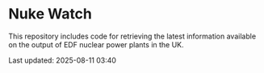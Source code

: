 # Nuke Watch

This repository includes code for retrieving the latest information available on the output of EDF nuclear power plants in the UK.

Last updated: 2025-08-11 03:40